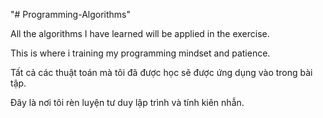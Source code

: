 "# Programming-Algorithms" 

All the algorithms I have learned will be applied in the exercise.

This is where i training my programming mindset and patience.

Tất cả các thuật toán mà tôi đã được học sẽ được ứng dụng vào trong bài tập.

Đây là nơi tôi rèn luyện tư duy lập trình và tính kiên nhẫn. 
